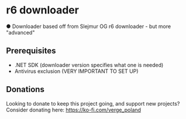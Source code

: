 # r6 downloader
● Downloader based off from Slejmur OG r6 downloader - but more "advanced"


## Prerequisites

- .NET SDK (downloader version specifies what one is needed)
- Antivirus exclusion (VERY IMPORTANT TO SET UP)

## Donations
Looking to donate to keep this project going, and support new projects?
Consider donating here: https://ko-fi.com/verge_poland
